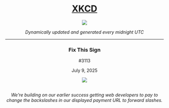 
<h1 align="center"><a href="https://xkcd.com">XKCD</a></h1>
<div align="center">
    <img src="https://img.shields.io/github/last-commit/ShashashankThakur/XKCD?label=last%20updated" />
</div>

<p align="center"><i>Dynamically updated and generated every midnight UTC</i></p>
<hr>
<div align="center">
    <h3><strong>Fix This Sign</strong></h3>
    <p>#3113</p>
    <p>July 9, 2025</p>
    <img src="https://imgs.xkcd.com/comics/fix_this_sign.png">
    <br></br>
    <p><i>We're building on our earlier success getting web developers to pay to change the backslashes in our displayed payment URL to forward slashes.</i></p>
</div>
